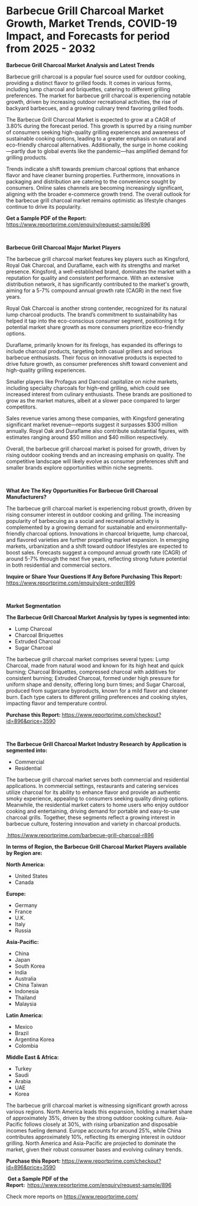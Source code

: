 <p><h1>Barbecue Grill Charcoal Market Growth, Market Trends, COVID-19 Impact, and Forecasts for period from 2025 - 2032</h1></p><p><strong>Barbecue Grill Charcoal Market Analysis and Latest Trends</strong></p>
<p><p>Barbecue grill charcoal is a popular fuel source used for outdoor cooking, providing a distinct flavor to grilled foods. It comes in various forms, including lump charcoal and briquettes, catering to different grilling preferences. The market for barbecue grill charcoal is experiencing notable growth, driven by increasing outdoor recreational activities, the rise of backyard barbecues, and a growing culinary trend favoring grilled foods.</p><p>The Barbecue Grill Charcoal Market is expected to grow at a CAGR of 3.80% during the forecast period. This growth is spurred by a rising number of consumers seeking high-quality grilling experiences and awareness of sustainable cooking options, leading to a greater emphasis on natural and eco-friendly charcoal alternatives. Additionally, the surge in home cooking—partly due to global events like the pandemic—has amplified demand for grilling products.</p><p>Trends indicate a shift towards premium charcoal options that enhance flavor and have cleaner burning properties. Furthermore, innovations in packaging and distribution are catering to the convenience sought by consumers. Online sales channels are becoming increasingly significant, aligning with the broader e-commerce growth trend. The overall outlook for the barbecue grill charcoal market remains optimistic as lifestyle changes continue to drive its popularity.</p></p>
<p><strong>Get a Sample PDF of the Report:&nbsp;</strong> <a href="https://www.reportprime.com/enquiry/request-sample/896?utm_campaign=3443&utm_medium=2&utm_source=Github&utm_content=ia&utm_term=18032025&utm_id=barbecue-grill-charcoal">https://www.reportprime.com/enquiry/request-sample/896</a></p>
<p>&nbsp;</p>
<p><strong>Barbecue Grill Charcoal Major Market Players</strong></p>
<p><p>The barbecue grill charcoal market features key players such as Kingsford, Royal Oak Charcoal, and Duraflame, each with its strengths and market presence. Kingsford, a well-established brand, dominates the market with a reputation for quality and consistent performance. With an extensive distribution network, it has significantly contributed to the market's growth, aiming for a 5-7% compound annual growth rate (CAGR) in the next five years.</p><p>Royal Oak Charcoal is another strong contender, recognized for its natural lump charcoal products. The brand’s commitment to sustainability has helped it tap into the eco-conscious consumer segment, positioning it for potential market share growth as more consumers prioritize eco-friendly options.</p><p>Duraflame, primarily known for its firelogs, has expanded its offerings to include charcoal products, targeting both casual grillers and serious barbecue enthusiasts. Their focus on innovative products is expected to drive future growth, as consumer preferences shift toward convenient and high-quality grilling experiences.</p><p>Smaller players like Profagus and Dancoal capitalize on niche markets, including specialty charcoals for high-end grilling, which could see increased interest from culinary enthusiasts. These brands are positioned to grow as the market matures, albeit at a slower pace compared to larger competitors.</p><p>Sales revenue varies among these companies, with Kingsford generating significant market revenue—reports suggest it surpasses $300 million annually. Royal Oak and Duraflame also contribute substantial figures, with estimates ranging around $50 million and $40 million respectively.</p><p>Overall, the barbecue grill charcoal market is poised for growth, driven by rising outdoor cooking trends and an increasing emphasis on quality. The competitive landscape will likely evolve as consumer preferences shift and smaller brands explore opportunities within niche segments.</p></p>
<p>&nbsp;</p>
<p><strong>What Are The Key Opportunities For Barbecue Grill Charcoal Manufacturers?</strong></p>
<p><p>The barbecue grill charcoal market is experiencing robust growth, driven by rising consumer interest in outdoor cooking and grilling. The increasing popularity of barbecuing as a social and recreational activity is complemented by a growing demand for sustainable and environmentally-friendly charcoal options. Innovations in charcoal briquette, lump charcoal, and flavored varieties are further propelling market expansion. In emerging markets, urbanization and a shift toward outdoor lifestyles are expected to boost sales. Forecasts suggest a compound annual growth rate (CAGR) of around 5-7% through the next five years, reflecting strong future potential in both residential and commercial sectors.</p></p>
<p><strong>Inquire or Share Your Questions If Any Before Purchasing This Report:</strong> <a href="https://www.reportprime.com/enquiry/pre-order/896?utm_campaign=3443&utm_medium=2&utm_source=Github&utm_content=ia&utm_term=18032025&utm_id=barbecue-grill-charcoal">https://www.reportprime.com/enquiry/pre-order/896</a></p>
<p>&nbsp;</p>
<p><strong>Market Segmentation</strong></p>
<p><strong>The Barbecue Grill Charcoal Market Analysis by types is segmented into:</strong></p>
<p><ul><li>Lump Charcoal</li><li>Charcoal Briquettes</li><li>Extruded Charcoal</li><li>Sugar Charcoal</li></ul></p>
<p><p>The barbecue grill charcoal market comprises several types: Lump Charcoal, made from natural wood and known for its high heat and quick burning; Charcoal Briquettes, compressed charcoal with additives for consistent burning; Extruded Charcoal, formed under high pressure for uniform shape and density, offering long burn times; and Sugar Charcoal, produced from sugarcane byproducts, known for a mild flavor and cleaner burn. Each type caters to different grilling preferences and cooking styles, impacting flavor and temperature control.</p></p>
<p><strong>Purchase this Report:&nbsp;</strong><a href="https://www.reportprime.com/checkout?id=896&price=3590&utm_campaign=3443&utm_medium=2&utm_source=Github&utm_content=ia&utm_term=18032025&utm_id=barbecue-grill-charcoal">https://www.reportprime.com/checkout?id=896&price=3590</a></p>
<p>&nbsp;</p>
<p><strong>The Barbecue Grill Charcoal Market Industry Research by Application is segmented into:</strong></p>
<p><ul><li>Commercial</li><li>Residential</li></ul></p>
<p><p>The barbecue grill charcoal market serves both commercial and residential applications. In commercial settings, restaurants and catering services utilize charcoal for its ability to enhance flavor and provide an authentic smoky experience, appealing to consumers seeking quality dining options. Meanwhile, the residential market caters to home users who enjoy outdoor cooking and entertaining, driving demand for portable and easy-to-use charcoal grills. Together, these segments reflect a growing interest in barbecue culture, fostering innovation and variety in charcoal products.</p></p>
<p><a href="https://www.reportprime.com/barbecue-grill-charcoal-r896?utm_campaign=3443&utm_medium=2&utm_source=Github&utm_content=ia&utm_term=18032025&utm_id=barbecue-grill-charcoal">&nbsp;https://www.reportprime.com/barbecue-grill-charcoal-r896</a></p>
<p><strong>In terms of Region, the Barbecue Grill Charcoal Market Players available by Region are:</strong></p>
<p>
    <p> <strong> North America: </strong>
        <ul>
            <li>United States</li>
            <li>Canada</li>
        </ul>
        </p> 
    <p> <strong> Europe: </strong>
        <ul>
            <li>Germany</li>
            <li>France</li>
            <li>U.K.</li>
            <li>Italy</li>
            <li>Russia</li>
        </ul>
        </p> 
    <p> <strong> Asia-Pacific: </strong>
        <ul>
            <li>China</li>
            <li>Japan</li>
            <li>South Korea</li>
            <li>India</li>
            <li>Australia</li>
            <li>China Taiwan</li>
            <li>Indonesia</li>
            <li>Thailand</li>
            <li>Malaysia</li>
        </ul>
        </p> 
    <p> <strong> Latin America: </strong>
        <ul>
            <li>Mexico</li>
            <li>Brazil</li>
            <li>Argentina Korea</li>
            <li>Colombia</li>
        </ul>
        </p> 
    <p> <strong> Middle East & Africa: </strong>
        <ul>
            <li>Turkey</li>
            <li>Saudi</li>
            <li>Arabia</li>
            <li>UAE</li>
            <li>Korea</li>
        </ul>
    </p>
    </p>
<p><p>The barbecue grill charcoal market is witnessing significant growth across various regions. North America leads this expansion, holding a market share of approximately 35%, driven by the strong outdoor cooking culture. Asia-Pacific follows closely at 30%, with rising urbanization and disposable incomes fueling demand. Europe accounts for around 25%, while China contributes approximately 10%, reflecting its emerging interest in outdoor grilling. North America and Asia-Pacific are projected to dominate the market, given their robust consumer bases and evolving culinary trends.</p></p>
<p><strong>Purchase this Report: </strong><a href="https://www.reportprime.com/checkout?id=896&price=3590&utm_campaign=3443&utm_medium=2&utm_source=Github&utm_content=ia&utm_term=18032025&utm_id=barbecue-grill-charcoal">https://www.reportprime.com/checkout?id=896&price=3590</a></p>
<p>&nbsp;<strong>Get a Sample PDF of the Report:&nbsp;&nbsp;</strong><a href="https://www.reportprime.com/enquiry/request-sample/896?utm_campaign=3443&utm_medium=2&utm_source=Github&utm_content=ia&utm_term=18032025&utm_id=barbecue-grill-charcoal">https://www.reportprime.com/enquiry/request-sample/896</a></p>
<p><strong></strong></p>
<p>Check more reports on <a href="https://www.reportprime.com/?utm_campaign=3443&utm_medium=2&utm_source=Github&utm_content=ia&utm_term=18032025&utm_id=barbecue-grill-charcoal">https://www.reportprime.com/</a></p>